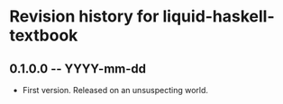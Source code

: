 # Revision history for liquid-haskell-textbook

## 0.1.0.0 -- YYYY-mm-dd

* First version. Released on an unsuspecting world.
